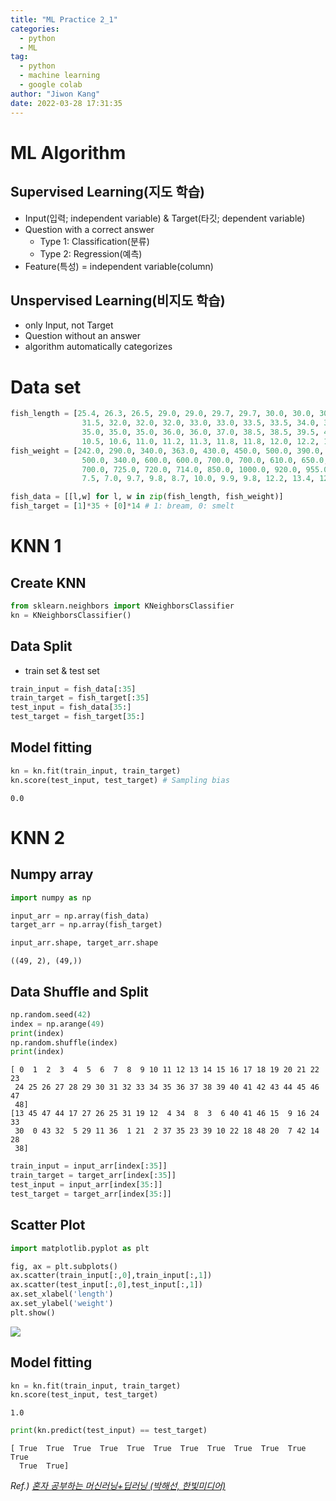 ```yaml
---
title: "ML Practice 2_1"
categories:
  - python
  - ML
tag:
  - python
  - machine learning
  - google colab
author: "Jiwon Kang"
date: 2022-03-28 17:31:35
---
```


# ML Algorithm

## Supervised Learning(지도 학습)
- Input(입력; independent variable) & Target(타깃; dependent variable)
- Question with a correct answer
  + Type 1: Classification(분류)
  + Type 2: Regression(예측)
- Feature(특성) = independent variable(column)

## Unspervised Learning(비지도 학습)
- only Input, not Target
- Question without an answer
- algorithm automatically categorizes

# Data set


```python
fish_length = [25.4, 26.3, 26.5, 29.0, 29.0, 29.7, 29.7, 30.0, 30.0, 30.7, 31.0, 31.0, 
                31.5, 32.0, 32.0, 32.0, 33.0, 33.0, 33.5, 33.5, 34.0, 34.0, 34.5, 35.0, 
                35.0, 35.0, 35.0, 36.0, 36.0, 37.0, 38.5, 38.5, 39.5, 41.0, 41.0, 9.8, 
                10.5, 10.6, 11.0, 11.2, 11.3, 11.8, 11.8, 12.0, 12.2, 12.4, 13.0, 14.3, 15.0]
fish_weight = [242.0, 290.0, 340.0, 363.0, 430.0, 450.0, 500.0, 390.0, 450.0, 500.0, 475.0, 500.0, 
                500.0, 340.0, 600.0, 600.0, 700.0, 700.0, 610.0, 650.0, 575.0, 685.0, 620.0, 680.0, 
                700.0, 725.0, 720.0, 714.0, 850.0, 1000.0, 920.0, 955.0, 925.0, 975.0, 950.0, 6.7, 
                7.5, 7.0, 9.7, 9.8, 8.7, 10.0, 9.9, 9.8, 12.2, 13.4, 12.2, 19.7, 19.9]
```


```python
fish_data = [[l,w] for l, w in zip(fish_length, fish_weight)]
fish_target = [1]*35 + [0]*14 # 1: bream, 0: smelt
```

# KNN 1

## Create KNN


```python
from sklearn.neighbors import KNeighborsClassifier
kn = KNeighborsClassifier()
```

## Data Split
- train set & test set


```python
train_input = fish_data[:35]
train_target = fish_target[:35]
test_input = fish_data[35:]
test_target = fish_target[35:]
```

## Model fitting


```python
kn = kn.fit(train_input, train_target)
kn.score(test_input, test_target) # Sampling bias
```




    0.0



# KNN 2

## Numpy array


```python
import numpy as np

input_arr = np.array(fish_data)
target_arr = np.array(fish_target)

input_arr.shape, target_arr.shape
```




    ((49, 2), (49,))



## Data Shuffle and Split


```python
np.random.seed(42)
index = np.arange(49)
print(index)
np.random.shuffle(index)
print(index)
```

    [ 0  1  2  3  4  5  6  7  8  9 10 11 12 13 14 15 16 17 18 19 20 21 22 23
     24 25 26 27 28 29 30 31 32 33 34 35 36 37 38 39 40 41 42 43 44 45 46 47
     48]
    [13 45 47 44 17 27 26 25 31 19 12  4 34  8  3  6 40 41 46 15  9 16 24 33
     30  0 43 32  5 29 11 36  1 21  2 37 35 23 39 10 22 18 48 20  7 42 14 28
     38]
    


```python
train_input = input_arr[index[:35]]
train_target = target_arr[index[:35]]
test_input = input_arr[index[35:]]
test_target = target_arr[index[35:]]
```

## Scatter Plot


```python
import matplotlib.pyplot as plt

fig, ax = plt.subplots()
ax.scatter(train_input[:,0],train_input[:,1])
ax.scatter(test_input[:,0],test_input[:,1])
ax.set_xlabel('length')
ax.set_ylabel('weight')
plt.show()
```


    
![](/images/Python/ML/ML_ch_2_1.png)
    


## Model fitting


```python
kn = kn.fit(train_input, train_target)
kn.score(test_input, test_target)
```




    1.0




```python
print(kn.predict(test_input) == test_target)
```

    [ True  True  True  True  True  True  True  True  True  True  True  True
      True  True]
    

*Ref.) <u> 혼자 공부하는 머신러닝+딥러닝 (박해선, 한빛미디어) <u/>*